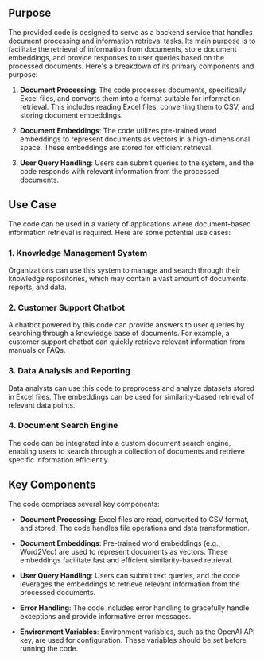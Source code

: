 ## Purpose

The provided code is designed to serve as a backend service that handles document processing and information retrieval tasks. Its main purpose is to facilitate the retrieval of information from documents, store document embeddings, and provide responses to user queries based on the processed documents. Here's a breakdown of its primary components and purpose:

1. **Document Processing**: The code processes documents, specifically Excel files, and converts them into a format suitable for information retrieval. This includes reading Excel files, converting them to CSV, and storing document embeddings.

2. **Document Embeddings**: The code utilizes pre-trained word embeddings to represent documents as vectors in a high-dimensional space. These embeddings are stored for efficient retrieval.

3. **User Query Handling**: Users can submit queries to the system, and the code responds with relevant information from the processed documents.

## Use Case

The code can be used in a variety of applications where document-based information retrieval is required. Here are some potential use cases:

### 1. Knowledge Management System

Organizations can use this system to manage and search through their knowledge repositories, which may contain a vast amount of documents, reports, and data.

### 2. Customer Support Chatbot

A chatbot powered by this code can provide answers to user queries by searching through a knowledge base of documents. For example, a customer support chatbot can quickly retrieve relevant information from manuals or FAQs.

### 3. Data Analysis and Reporting

Data analysts can use this code to preprocess and analyze datasets stored in Excel files. The embeddings can be used for similarity-based retrieval of relevant data points.

### 4. Document Search Engine

The code can be integrated into a custom document search engine, enabling users to search through a collection of documents and retrieve specific information efficiently.

## Key Components

The code comprises several key components:

- **Document Processing**: Excel files are read, converted to CSV format, and stored. The code handles file operations and data transformation.

- **Document Embeddings**: Pre-trained word embeddings (e.g., Word2Vec) are used to represent documents as vectors. These embeddings facilitate fast and efficient similarity-based retrieval.

- **User Query Handling**: Users can submit text queries, and the code leverages the embeddings to retrieve relevant information from the processed documents.

- **Error Handling**: The code includes error handling to gracefully handle exceptions and provide informative error messages.

- **Environment Variables**: Environment variables, such as the OpenAI API key, are used for configuration. These variables should be set before running the code.
